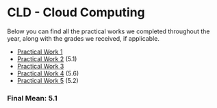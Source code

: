 # CLD - Cloud Computing

Below you can find all the practical works we completed throughout the year, along with the grades we received, if applicable.

 - [Practical Work 1](https://github.com/CalvinGraf1/cld/tree/main/pw01)
 - [Practical Work 2](https://github.com/CalvinGraf1/cld/tree/main/pw02) (5.1)
 - [Practical Work 3](https://github.com/CalvinGraf1/cld/tree/main/pw03)
 - [Practical Work 4](https://github.com/CalvinGraf1/cld/tree/main/pw04) (5.6)
 - [Practical Work 5](https://github.com/CalvinGraf1/cld/tree/main/pw05) (5.2)


### Final Mean: **5.1**
